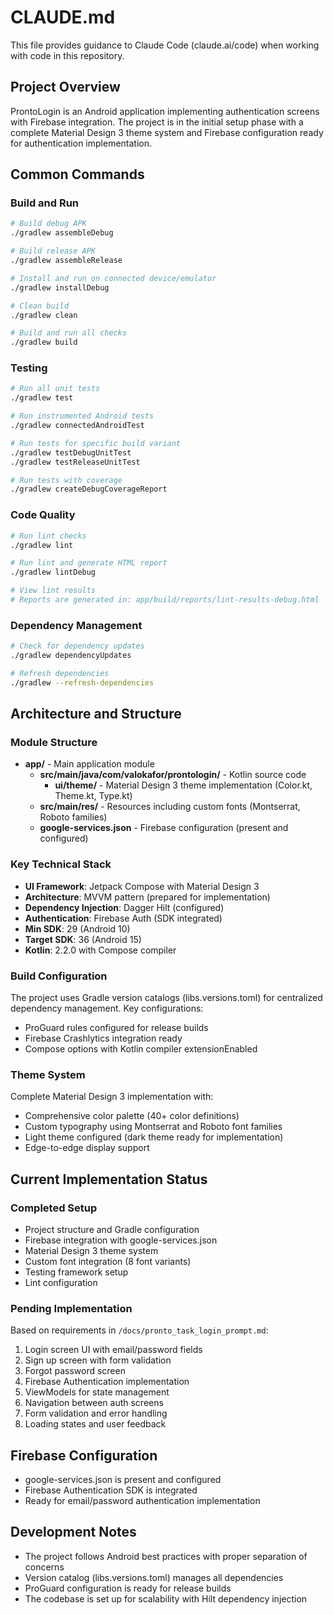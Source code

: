 # CLAUDE.md

This file provides guidance to Claude Code (claude.ai/code) when working with code in this repository.

## Project Overview

ProntoLogin is an Android application implementing authentication screens with Firebase integration. The project is in the initial setup phase with a complete Material Design 3 theme system and Firebase configuration ready for authentication implementation.

## Common Commands

### Build and Run
```bash
# Build debug APK
./gradlew assembleDebug

# Build release APK
./gradlew assembleRelease

# Install and run on connected device/emulator
./gradlew installDebug

# Clean build
./gradlew clean

# Build and run all checks
./gradlew build
```

### Testing
```bash
# Run all unit tests
./gradlew test

# Run instrumented Android tests
./gradlew connectedAndroidTest

# Run tests for specific build variant
./gradlew testDebugUnitTest
./gradlew testReleaseUnitTest

# Run tests with coverage
./gradlew createDebugCoverageReport
```

### Code Quality
```bash
# Run lint checks
./gradlew lint

# Run lint and generate HTML report
./gradlew lintDebug

# View lint results
# Reports are generated in: app/build/reports/lint-results-debug.html
```

### Dependency Management
```bash
# Check for dependency updates
./gradlew dependencyUpdates

# Refresh dependencies
./gradlew --refresh-dependencies
```

## Architecture and Structure

### Module Structure
- **app/** - Main application module
  - **src/main/java/com/valokafor/prontologin/** - Kotlin source code
    - **ui/theme/** - Material Design 3 theme implementation (Color.kt, Theme.kt, Type.kt)
  - **src/main/res/** - Resources including custom fonts (Montserrat, Roboto families)
  - **google-services.json** - Firebase configuration (present and configured)

### Key Technical Stack
- **UI Framework**: Jetpack Compose with Material Design 3
- **Architecture**: MVVM pattern (prepared for implementation)
- **Dependency Injection**: Dagger Hilt (configured)
- **Authentication**: Firebase Auth (SDK integrated)
- **Min SDK**: 29 (Android 10)
- **Target SDK**: 36 (Android 15)
- **Kotlin**: 2.2.0 with Compose compiler

### Build Configuration
The project uses Gradle version catalogs (libs.versions.toml) for centralized dependency management. Key configurations:
- ProGuard rules configured for release builds
- Firebase Crashlytics integration ready
- Compose options with Kotlin compiler extensionEnabled

### Theme System
Complete Material Design 3 implementation with:
- Comprehensive color palette (40+ color definitions)
- Custom typography using Montserrat and Roboto font families
- Light theme configured (dark theme ready for implementation)
- Edge-to-edge display support

## Current Implementation Status

### Completed Setup
- Project structure and Gradle configuration
- Firebase integration with google-services.json
- Material Design 3 theme system
- Custom font integration (8 font variants)
- Testing framework setup
- Lint configuration

### Pending Implementation
Based on requirements in `/docs/pronto_task_login_prompt.md`:
1. Login screen UI with email/password fields
2. Sign up screen with form validation
3. Forgot password screen
4. Firebase Authentication implementation
5. ViewModels for state management
6. Navigation between auth screens
7. Form validation and error handling
8. Loading states and user feedback

## Firebase Configuration
- google-services.json is present and configured
- Firebase Authentication SDK is integrated
- Ready for email/password authentication implementation

## Development Notes
- The project follows Android best practices with proper separation of concerns
- Version catalog (libs.versions.toml) manages all dependencies
- ProGuard configuration is ready for release builds
- The codebase is set up for scalability with Hilt dependency injection